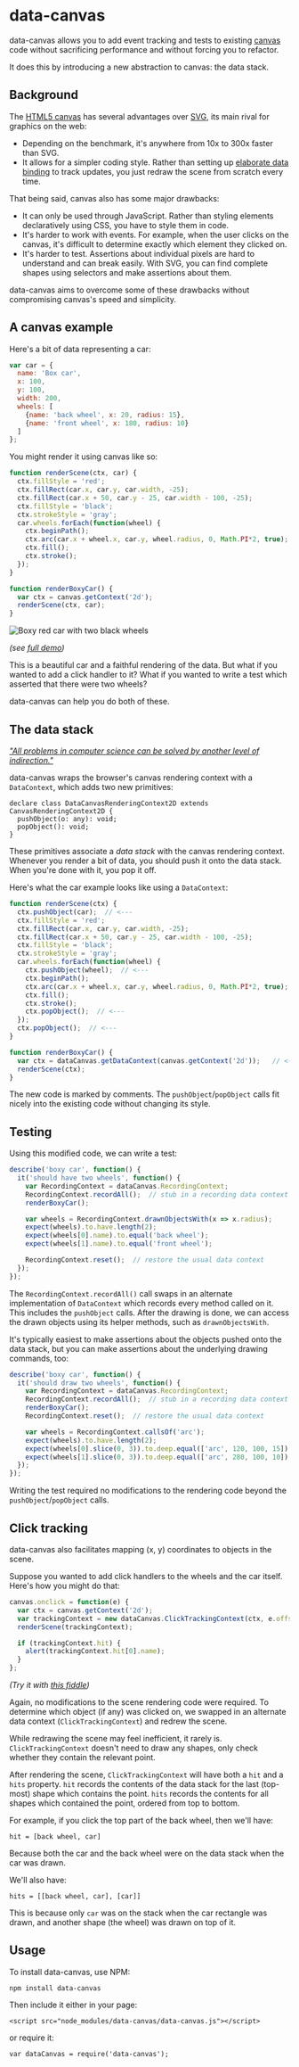 data-canvas
===========

data-canvas allows you to add event tracking and tests to existing [canvas][1]
code without sacrificing performance and without forcing you to refactor.

It does this by introducing a new abstraction to canvas: the data stack. 

Background
----------

The [HTML5 canvas][1] has several advantages over [SVG][], its main rival for
graphics on the web:

- Depending on the benchmark, it's anywhere from 10x to 300x faster than SVG.
- It allows for a simpler coding style. Rather than setting up [elaborate data
  binding][2] to track updates, you just redraw the scene from scratch every
  time.

That being said, canvas also has some major drawbacks:

- It can only be used through JavaScript. Rather than styling elements
  declaratively using CSS, you have to style them in code.
- It's harder to work with events. For example, when the user clicks on the
  canvas, it's difficult to determine exactly which element they clicked on.
- It's harder to test. Assertions about individual pixels are hard to
  understand and can break easily. With SVG, you can find complete shapes using
  selectors and make assertions about them.

data-canvas aims to overcome some of these drawbacks without compromising
canvas's speed and simplicity.

A canvas example
----------------

Here's a bit of data representing a car:

```javascript
var car = {
  name: 'Box car',
  x: 100,
  y: 100,
  width: 200,
  wheels: [
    {name: 'back wheel', x: 20, radius: 15},
    {name: 'front wheel', x: 180, radius: 10}
  ]
};
```

You might render it using canvas like so:

```javascript
function renderScene(ctx, car) {
  ctx.fillStyle = 'red';
  ctx.fillRect(car.x, car.y, car.width, -25);
  ctx.fillRect(car.x + 50, car.y - 25, car.width - 100, -25);
  ctx.fillStyle = 'black';
  ctx.strokeStyle = 'gray';
  car.wheels.forEach(function(wheel) {
    ctx.beginPath();
    ctx.arc(car.x + wheel.x, car.y, wheel.radius, 0, Math.PI*2, true);
    ctx.fill();
    ctx.stroke();
  });
}

function renderBoxyCar() {
  var ctx = canvas.getContext('2d');
  renderScene(ctx, car);
}
```

![Boxy red car with two black wheels](https://cloud.githubusercontent.com/assets/98301/10149592/afbfddc6-6608-11e5-9ce8-ee5ef9bb0b7c.png)

_(see [full demo][4])_

This is a beautiful car and a faithful rendering of the data. But what if you
wanted to add a click handler to it? What if you wanted to write a test which
asserted that there were two wheels?

data-canvas can help you do both of these.

The data stack
--------------
[_"All problems in computer science can be solved by another level of indirection."_][3]

data-canvas wraps the browser's canvas rendering context with a `DataContext`,
which adds two new primitives:

```
declare class DataCanvasRenderingContext2D extends CanvasRenderingContext2D {
  pushObject(o: any): void;
  popObject(): void;
}
```

These primitives associate a _data stack_ with the canvas rendering context.
Whenever you render a bit of data, you should push it onto the data stack. When
you're done with it, you pop it off.

Here's what the car example looks like using a `DataContext`:

```javascript
function renderScene(ctx) {
  ctx.pushObject(car);  // <---
  ctx.fillStyle = 'red';
  ctx.fillRect(car.x, car.y, car.width, -25);
  ctx.fillRect(car.x + 50, car.y - 25, car.width - 100, -25);
  ctx.fillStyle = 'black';
  ctx.strokeStyle = 'gray';
  car.wheels.forEach(function(wheel) {
    ctx.pushObject(wheel);  // <---
    ctx.beginPath();
    ctx.arc(car.x + wheel.x, car.y, wheel.radius, 0, Math.PI*2, true);
    ctx.fill();
    ctx.stroke();
    ctx.popObject();  // <---
  });
  ctx.popObject();  // <---
}

function renderBoxyCar() {
  var ctx = dataCanvas.getDataContext(canvas.getContext('2d'));   // <---
  renderScene(ctx);
}
```

The new code is marked by comments. The `pushObject`/`popObject` calls fit
nicely into the existing code without changing its style.

Testing
-------
Using this modified code, we can write a test:

```javascript
describe('boxy car', function() {
  it('should have two wheels', function() {
    var RecordingContext = dataCanvas.RecordingContext;
    RecordingContext.recordAll();  // stub in a recording data context
    renderBoxyCar();

    var wheels = RecordingContext.drawnObjectsWith(x => x.radius);
    expect(wheels).to.have.length(2);
    expect(wheels[0].name).to.equal('back wheel');
    expect(wheels[1].name).to.equal('front wheel');

    RecordingContext.reset();  // restore the usual data context
  });
});
```

The `RecordingContext.recordAll()` call swaps in an alternate implementation of
`DataContext` which records every method called on it. This includes the
`pushObject` calls. After the drawing is done, we can access the drawn objects
using its helper methods, such as `drawnObjectsWith`.

It's typically easiest to make assertions about the objects pushed onto the
data stack, but you can make assertions about the underlying drawing commands, too:

```javascript
describe('boxy car', function() {
  it('should draw two wheels', function() {
    var RecordingContext = dataCanvas.RecordingContext;
    RecordingContext.recordAll();  // stub in a recording data context
    renderBoxyCar();
    RecordingContext.reset();  // restore the usual data context

    var wheels = RecordingContext.callsOf('arc');
    expect(wheels).to.have.length(2);
    expect(wheels[0].slice(0, 3)).to.deep.equal(['arc', 120, 100, 15]);
    expect(wheels[1].slice(0, 3)).to.deep.equal(['arc', 280, 100, 10]);
  });
});
```

Writing the test required no modifications to the rendering code beyond the
`pushObject`/`popObject` calls.


Click tracking
--------------

data-canvas also facilitates mapping (x, y) coordinates to objects in the scene.

Suppose you wanted to add click handlers to the wheels and the car itself.
Here's how you might do that:

```javascript
canvas.onclick = function(e) {
  var ctx = canvas.getContext('2d');
  var trackingContext = new dataCanvas.ClickTrackingContext(ctx, e.offsetX, e.offsetY);
  renderScene(trackingContext);

  if (trackingContext.hit) {
    alert(trackingContext.hit[0].name);
  }
};
```
_(Try it with [this fiddle][5])_

Again, no modifications to the scene rendering code were required. To determine
which object (if any) was clicked on, we swapped in an alternate data context
(`ClickTrackingContext`) and redrew the scene.

While redrawing the scene may feel inefficient, it rarely is.
`ClickTrackingContext` doesn't need to draw any shapes, only check whether they
contain the relevant point.

After rendering the scene, `ClickTrackingContext` will have both a `hit` and a
`hits` property. `hit` records the contents of the data stack for the last
(top-most) shape which contains the point. `hits` records the contents for all
shapes which contained the point, ordered from top to bottom.

For example, if you click the top part of the back wheel, then we'll have:

`hit = [back wheel, car]`

Because both the car and the back wheel were on the data stack when the car was drawn.

We'll also have:

`hits = [[back wheel, car], [car]]`

This is because only `car` was on the stack when the car rectangle was drawn,
and another shape (the wheel) was drawn on top of it.


Usage
-----

To install data-canvas, use NPM:

    npm install data-canvas

Then include it either in your page:

    <script src="node_modules/data-canvas/data-canvas.js"></script>

or require it:

    var dataCanvas = require('data-canvas');


[1]: https://developer.mozilla.org/en-US/docs/Web/API/Canvas_API
[svg]: https://developer.mozilla.org/en-US/docs/Web/SVG
[2]: http://alignedleft.com/tutorials/d3/binding-data/
[3]: http://www.dmst.aueb.gr/dds/pubs/inbook/beautiful_code/html/Spi07g.html
[4]: http://jsfiddle.net/7nkbfbkb/1/
[5]: http://jsfiddle.net/7nkbfbkb/3/

